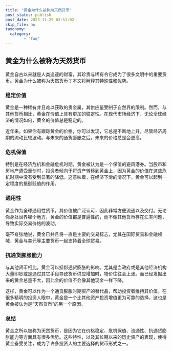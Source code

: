 ```yaml
---
title: "黄金为什么被称为天然货币"
post_status: publish
post_date: 2023-11-29 02:51:02
skip_file: no
taxonomy:
  category:
        - "faq"
---
```


## 黄金为什么被称为天然货币

黄金自古以来就是人类追逐的财富，其珍贵与稀有令它成为了很多文明中的重要货币。黄金为什么被称为天然货币？本文将解释其特殊性和优势。

### 稳定价值

黄金是一种稀有并且难以获取的贵金属，其供应量受制于自然界的限制。然而，与其他货币相比，黄金在价值上具有更加的稳定性。在现代市场经济下，无论全球经济的情况如何，黄金的价值总是稳定的。

近年来，如果你有跟踪黄金的价格，你可以发现，它总是不断地上升，尽管经济周期的流动比较波动。与未来的通货膨胀之后，未来的价格总是会更高。

### 危机保值

特别是在经济危机和金融危机时期，黄金被认为是一个保值的避风港券。当股市和房地产遭受重创时，投资者倾向于将资产转移到黄金上，因为黄金的价值在这些危机时期中没有受到显著的降低。这意味着，在经济下滑的情况下，黄金可以起到一定程度的抵御贬值的作用。

### 通用性

黄金作为全球通用性货币，其价值被广泛认可，因此非常方便流通以及交付。无论你身处世界哪个地方，黄金的价值都是普遍性的，而不像其他货币存在汇率问题，导致实际交易价格的波动。

毫不夸张地说，黄金已并且将一直是主要的交易标志，尤其在国际贸易和金融领域，黄金与美元等主要货币一起支持着全球贸易。

### 抗通货膨胀能力

与其他货币相比，黄金可以抵御通货膨胀的影响。尤其是当政府或是其他经济机构大量印钞或是通过其它手段导致货币供应增加时，物价往往会上涨。而已经发掘出来的黄金总量不大，因此金的价值不会像其他现金一样下降。

这样，黄金可以作为一个通货膨胀时期资产的替代品，帮助投资者维持其价值。在很多精明的投资人眼中，黄金是一个比其他资产投资增值更为可靠的选择，这也是黄金被认为是“天然货币”的另一个原因。

### 总结

黄金之所以被称为天然货币，是因为它在价格稳定、危机保值、流通性、抗通货膨胀能力等方面具有很多优势。这些特性，以及其长期以来的历史资产的表现，使得黄金备受关注，成为了许多投资人的主要选择的货币形式之一。

